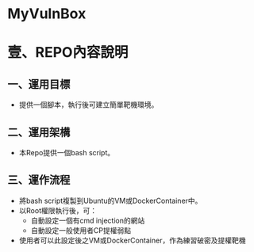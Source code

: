 MyVulnBox
====

# 壹、REPO內容說明

## 一、運用目標

* 提供一個腳本，執行後可建立簡單靶機環境。

## 二、運用架構

* 本Repo提供一個bash script。

## 三、運作流程

* 將bash script複製到Ubuntu的VM或DockerContainer中。
* 以Root權限執行後，可：
  * 自動設定一個有cmd injection的網站
  * 自動設定一般使用者CP提權弱點
* 使用者可以此設定後之VM或DockerContainer，作為練習破密及提權靶機

